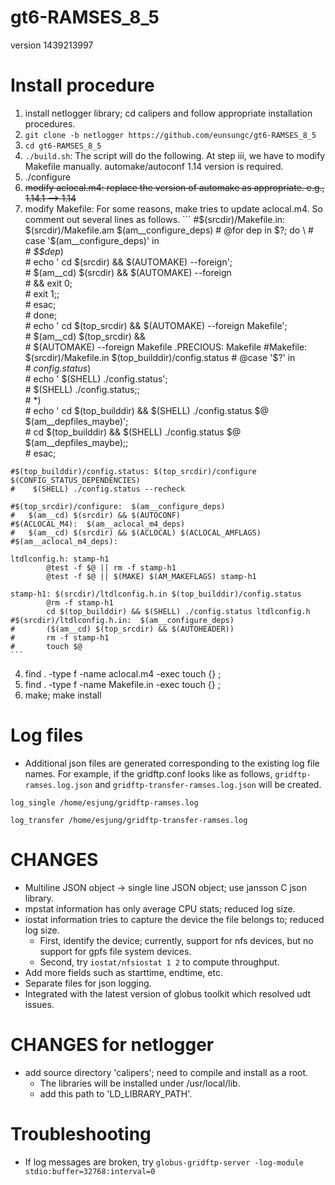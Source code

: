 # gt6-RAMSES_8_5
version 1439213997

# Install procedure
1. install netlogger library; cd calipers and follow appropriate installation procedures.
2. `git clone -b netlogger https://github.com/eunsungc/gt6-RAMSES_8_5`
3. `cd gt6-RAMSES_8_5`
4. `./build.sh`: The script will do the following. At step iii, we have to modify Makefile manually. automake/autoconf 1.14 version is required.
  1. ./configure
  2. ~~modify aclocal.m4: replace the version of automake as appropriate.  e.g., 1.14.1 --> 1.14~~
  3. modify Makefile: For some reasons, make tries to update aclocal.m4. So comment out several lines as follows.
    ``` 
    #$(srcdir)/Makefile.in:  $(srcdir)/Makefile.am  $(am__configure_deps)
    #   @for dep in $?; do \
    #     case '$(am__configure_deps)' in \
    #       *$$dep*) \
    #         echo ' cd $(srcdir) && $(AUTOMAKE) --foreign'; \
    #         $(am__cd) $(srcdir) && $(AUTOMAKE) --foreign \
    #       && exit 0; \
    #         exit 1;; \
    #     esac; \
    #   done; \
    #   echo ' cd $(top_srcdir) && $(AUTOMAKE) --foreign Makefile'; \
    #   $(am__cd) $(top_srcdir) && \
    #     $(AUTOMAKE) --foreign Makefile
    .PRECIOUS: Makefile
    #Makefile: $(srcdir)/Makefile.in $(top_builddir)/config.status
    #    @case '$?' in \
    #      *config.status*) \
    #        echo ' $(SHELL) ./config.status'; \
    #        $(SHELL) ./config.status;; \
    #      *) \
    #        echo ' cd $(top_builddir) && $(SHELL) ./config.status $@ $(am__depfiles_maybe)'; \
    #        cd $(top_builddir) && $(SHELL) ./config.status $@ $(am__depfiles_maybe);; \
    #    esac;
  
    #$(top_builddir)/config.status: $(top_srcdir)/configure $(CONFIG_STATUS_DEPENDENCIES)
    #    $(SHELL) ./config.status --recheck
  
    #$(top_srcdir)/configure:  $(am__configure_deps)
    #   $(am__cd) $(srcdir) && $(AUTOCONF)
    #$(ACLOCAL_M4):  $(am__aclocal_m4_deps)
    #   $(am__cd) $(srcdir) && $(ACLOCAL) $(ACLOCAL_AMFLAGS)
    #$(am__aclocal_m4_deps):

    ltdlconfig.h: stamp-h1
            @test -f $@ || rm -f stamp-h1
            @test -f $@ || $(MAKE) $(AM_MAKEFLAGS) stamp-h1

    stamp-h1: $(srcdir)/ltdlconfig.h.in $(top_builddir)/config.status
            @rm -f stamp-h1
            cd $(top_builddir) && $(SHELL) ./config.status ltdlconfig.h
    #$(srcdir)/ltdlconfig.h.in:  $(am__configure_deps) 
    #       ($(am__cd) $(top_srcdir) && $(AUTOHEADER))
    #       rm -f stamp-h1
    #       touch $@
    ```
  4. find . -type f -name aclocal.m4 -exec touch {} \;
  5. find . -type f -name Makefile.in -exec touch {} \;
  6. make; make install

# Log files
* Additional json files are generated corresponding to the existing log file names. For example, if the gridftp.conf looks like as follows, `gridftp-ramses.log.json` and `gridftp-transfer-ramses.log.json` will be created.

```
log_single /home/esjung/gridftp-ramses.log

log_transfer /home/esjung/gridftp-transfer-ramses.log
```

# CHANGES
* Multiline JSON object -> single line JSON object; use jansson C json library.
* mpstat information has only average CPU stats; reduced log size.
* iostat information tries to capture the device the file belongs to; reduced log size.
  * First, identify the device; currently, support for nfs devices, but no support for gpfs file system devices.
  * Second, try `iostat/nfsiostat 1 2` to compute throughput.
* Add more fields such as starttime, endtime, etc.
* Separate files for json logging.
* Integrated with the latest version of globus toolkit which resolved udt issues.

# CHANGES for netlogger
* add source directory 'calipers'; need to compile and install as a root. 
  * The libraries will be installed under /usr/local/lib. 
  * add this path to 'LD_LIBRARY_PATH'.

# Troubleshooting
* If log messages are broken, try `globus-gridftp-server -log-module stdio:buffer=32768:interval=0`
